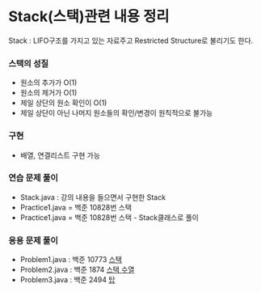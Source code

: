 # Stack(스택)관련 내용 정리

Stack : LIFO구조를 가지고 있는 자료주고 Restricted Structure로 불리기도 한다.

### 스택의 성질
- 원소의 추가가 O(1)
- 원소의 제거가 O(1)
- 제일 상단의 원소 확인이 O(1)
- 제일 상단이 아닌 나머지 원소들의 확인/변경이 원칙적으로 불가능

### 구현
- 배열, 연결리스트 구현 가능

### 연습 문제 풀이
- Stack.java : 강의 내용을 들으면서 구현한 Stack
- Practice1.java = 백준 10828번 스택
- Practice1.java = 백준 10828번 스택 - Stack클래스로 풀이

### 응용 문제 풀이
- Problem1.java : 백준 10773 <a href = "https://www.acmicpc.net/problem/10773">스택</a>
- Problem2.java : 백준 1874 <a href ="https://www.acmicpc.net/problem/1874">스택 수열</a>
- Problem3.java : 백준 2494 <a href = "https://www.acmicpc.net/problem/2493">탑</a>
